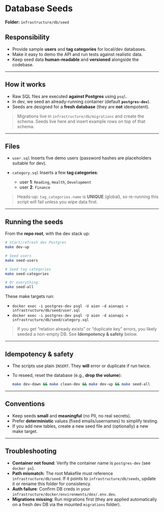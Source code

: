 # Database Seeds

**Folder:** `infrastructure/db/seed`

## Responsibility

* Provide sample **users** and **tag categories** for local/dev databases.
* Make it easy to demo the API and run tests against realistic data.
* Keep seed data **human-readable** and **versioned** alongside the codebase.

---

## How it works

* Raw SQL files are executed **against Postgres** using `psql`.
* In dev, we seed an already-running container (default **`postgres-dev`**).
* Seeds are designed for a **fresh database** (they are **not** idempotent).

> Migrations live in `infrastructure/db/migrations` and create the schema.
> Seeds live here and insert example rows on top of that schema.

---

## Files

* `user.sql`
  Inserts five demo users (password hashes are placeholders suitable for dev).

* `category.sql`
  Inserts a few **tag categories**:

    * user **1**: `Reading`, `Health`, `Development`
    * user **2**: `Finance`

> Heads-up: `tag_categories.name` is **UNIQUE** (global), so re-running this script will fail unless you wipe data first.

---

## Running the seeds

From the **repo root**, with the dev stack up:

```bash
# Start/refresh dev Postgres
make dev-up

# Seed users
make seed-users

# Seed tag categories
make seed-categories

# Or everything
make seed-all
```

These make targets run:

* `docker exec -i postgres-dev psql -U aion -d aionapi < infrastructure/db/seed/user.sql`
* `docker exec -i postgres-dev psql -U aion -d aionapi < infrastructure/db/seed/category.sql`

> If you get “relation already exists” or “duplicate key” errors, you likely seeded a non-empty DB. See **Idempotency & safety** below.

---

## Idempotency & safety

* The scripts use plain `INSERT`. They **will** error or duplicate if run twice.
* To reseed, reset the database (e.g., **drop the volume**):

  ```bash
  make dev-down && make clean-dev && make dev-up && make seed-all
  ```

---

## Conventions

* Keep seeds **small** and **meaningful** (no PII, no real secrets).
* Prefer **deterministic** values (fixed emails/usernames) to simplify testing.
* If you add new tables, create a new seed file and (optionally) a new make target.

---

## Troubleshooting

* **Container not found**: Verify the container name is `postgres-dev` (see `docker ps`).
* **Path mismatch**: The root Makefile must reference `infrastructure/db/seed`.
  If it points to `infrastructure/db/seeds`, update it or rename this folder for consistency.
* **Auth failure**: Confirm DB creds in your `infrastructure/docker/environments/dev/.env.dev`.
* **Migrations missing**: Run migrations first (they are applied automatically on a fresh dev DB via the mounted `migrations` folder).
